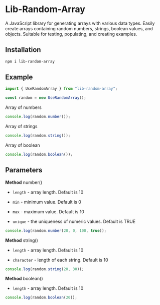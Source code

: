 # Lib-Random-Array

A JavaScript library for generating arrays with various data types. Easily create arrays containing random numbers, strings, boolean values, and objects. Suitable for testing, populating, and creating examples.

## Installation

```bash
npm i lib-random-array
```

## Example

```js
import { UseRandomArray } from "lib-random-array";

const random = new UseRandomArray();
```

Array of numbers

```js
console.log(random.number());
```

Array of strings

```js
console.log(random.string());
```

Array of boolean

```js
console.log(random.boolean());
```

## Parameters

**Method** number()

- `length` - array length. Default is 10

- `min` - minimum value. Default is 0

- `max` - maximum value. Default is 10

- `unique` - the uniqueness of numeric values. Default is TRUE

```js
console.log(random.number(20, 0, 100, true));
```

**Method** string()

- `length` - array length. Default is 10

- `character` - length of each string. Default is 10

```js
console.log(random.string(20, 30));
```

**Method** boolean()

- `length` - array length. Default is 10

```js
console.log(random.boolean(20));
```